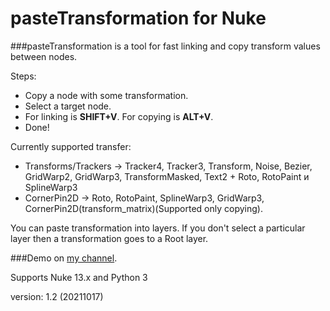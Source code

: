 # pasteTransformation for Nuke
###pasteTransformation is a tool for fast linking and copy transform values between nodes.

Steps:
* Copy a node with some transformation.
* Select a target node.
* For linking is **SHIFT+V**. For copying is **ALT+V**.
* Done!

Currently supported transfer: 
* Transforms/Trackers -> Tracker4, Tracker3, Transform, Noise, Bezier, GridWarp2, GridWarp3, TransformMasked, Text2  + Roto,  RotoPaint и SplineWarp3
* CornerPin2D -> Roto, RotoPaint, SplineWarp3, GridWarp3, CornerPin2D(transform_matrix)(Supported only copying).

You can paste transformation into layers. If you don't select a particular layer then a transformation goes to a Root layer.

###Demo on [my channel](https://vimeo.com/202647014).

Supports Nuke 13.x and Python 3

version: 1.2 (20211017)
